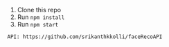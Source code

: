 1. Clone this repo
2. Run `npm install`
3. Run `npm start`

`API: https://github.com/srikanthkkolli/faceRecoAPI`
